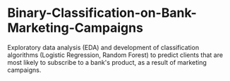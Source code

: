 # Binary-Classification-on-Bank-Marketing-Campaigns

Exploratory data analysis (EDA) and development of classification algorithms (Logistic Regression, Random Forest) to predict clients that are most likely to subscribe to a bank's product, as a result of marketing campaigns.